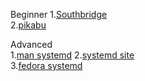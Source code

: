 Beginner
1.[Southbridge](https://habr.com/ru/company/southbridge/blog/255845/)  
2.[pikabu](https://pikabu.ru/story/systemd_dlya_samyikh_malenkikh_chast_i_znakomstvo_4285483)  

Advanced  
1.[man systemd](http://0pointer.de/blog/projects/systemd-docs.html) 
2.[systemd site](https://freedesktop.org/wiki/Software/systemd/)  
3.[fedora systemd](https://fedoraproject.org/wiki/Features/systemd)  
